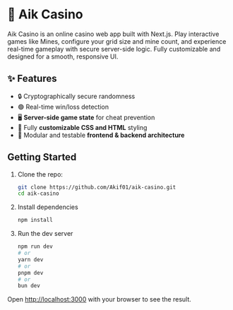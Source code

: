 # 🎰 Aik Casino

Aik Casino is an online casino web app built with Next.js. Play interactive games like Mines, configure your grid size and mine count, and experience real-time gameplay with secure server-side logic. Fully customizable and designed for a smooth, responsive UI.

## ✨ Features

- 🔒 Cryptographically secure randomness
- 🟢 Real-time win/loss detection
- 🖥️ **Server-side game state** for cheat prevention
- 🎨 Fully **customizable CSS and HTML** styling
- 🧠 Modular and testable **frontend & backend architecture**

## Getting Started

1. Clone the repo:

   ```bash
   git clone https://github.com/Akif01/aik-casino.git
   cd aik-casino

2. Install dependencies

   ```bash
   npm install

3. Run the dev server

    ```bash
    npm run dev
    # or
    yarn dev
    # or
    pnpm dev
    # or
    bun dev
    ```

Open [http://localhost:3000](http://localhost:3000) with your browser to see the result.
